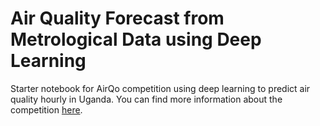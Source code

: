 # Air Quality Forecast from Metrological Data using Deep Learning

Starter notebook for AirQo competition using deep learning to predict air quality hourly in Uganda. You can find more information about the competition [here](https://zindi.africa/competitions/airqo-ugandan-air-quality-forecast-challenge).
